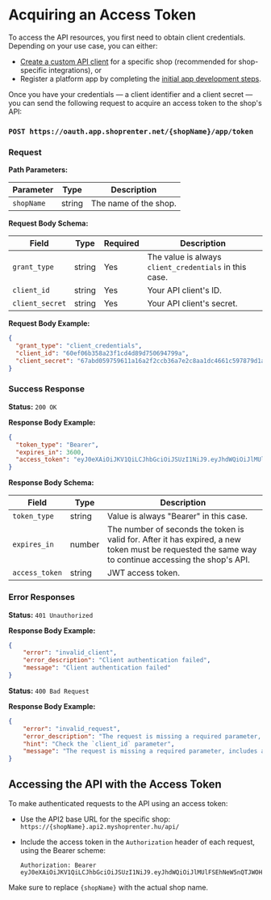# Acquiring an Access Token

To access the API resources, you first need to obtain client credentials.
Depending on your use case, you can either:

- [Create a custom API client](./10_custom_api_clients.md) for a specific shop (recommended for shop-specific integrations), or
- Register a platform app by completing the [initial app development steps](../app-development/01_getting_started.md).

Once you have your credentials — a client identifier and a client secret — you can send the following request to acquire
an access token to the shop's API:

### `POST https://oauth.app.shoprenter.net/{shopName}/app/token`

### Request

**Path Parameters:**

| Parameter  | Type   | Description           |
|------------|--------|-----------------------|
| `shopName` | string | The name of the shop. |


**Request Body Schema:**

| Field           | Type     | Required | Description                                          |
|-----------------|----------|----------|------------------------------------------------------|
| `grant_type`    | string   | Yes      | The value is always `client_credentials` in this case. |
| `client_id`     | string   | Yes      | Your API client's ID.                          |
| `client_secret` | string   | Yes      | Your API client's secret.                      |

**Request Body Example:**

```json
{
  "grant_type": "client_credentials",
  "client_id": "60ef06b358a23f1cd4d89d750694799a",
  "client_secret": "67abd059759611a16a2f2ccb36a7e2c8aa1dc4661c597879d1ad2ce25bc19ea5ea2ba5e7c817b9b6a679"
}
```

### Success Response

**Status:** `200 OK`

**Response Body Example:**

```json
{
  "token_type": "Bearer",
  "expires_in": 3600,
  "access_token": "eyJ0eXAiOiJKV1QiLCJhbGciOiJSUzI1NiJ9.eyJhdWQiOiJlMUlFSEhNeW5nQTJWOHQ2WnM1N1ZibWgiLCJqdGkiOiJhMWUxOWZkYzg..."
}
```

**Response Body Schema:**

| Field          | Type   | Description                                                                                                                                          |
|----------------|--------|------------------------------------------------------------------------------------------------------------------------------------------------------|
| `token_type`   | string | Value is always "Bearer" in this case.                                                                                                               |
| `expires_in`   | number | The number of seconds the token is valid for. After it has expired, a new token must be requested the same way to continue accessing the shop's API. |
| `access_token` | string | JWT access token.                                                                                                                                    |

### Error Responses

**Status:** `401 Unauthorized`

**Response Body Example:**

```json
{
    "error": "invalid_client",
    "error_description": "Client authentication failed",
    "message": "Client authentication failed"
}
```

**Status:** `400 Bad Request`

**Response Body Example:**

```json
{
    "error": "invalid_request",
    "error_description": "The request is missing a required parameter, includes an invalid parameter value, includes a parameter more than once, or is otherwise malformed.",
    "hint": "Check the `client_id` parameter",
    "message": "The request is missing a required parameter, includes an invalid parameter value, includes a parameter more than once, or is otherwise malformed."
}
```

## Accessing the API with the Access Token

To make authenticated requests to the API using an access token:

- Use the API2 base URL for the specific shop:  
  `https://{shopName}.api2.myshoprenter.hu/api/`

- Include the access token in the `Authorization` header of each request, using the Bearer scheme:

  ```
  Authorization: Bearer eyJ0eXAiOiJKV1QiLCJhbGciOiJSUzI1NiJ9.eyJhdWQiOiJlMUlFSEhNeW5nQTJWOHQ2WnM1N1ZibWgiLCJqdGkiOiJhMWUxOWZkYzg...
  ```

Make sure to replace `{shopName}` with the actual shop name.
